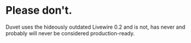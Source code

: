 Please don't.
=============

Duvet uses the hideously outdated Livewire 0.2 and is not, has never and probably will never be considered production-ready.
